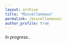 ```yaml
---
layout: archive
title: "Miscellaneous"
permalink: /miscellaneous/
author_profile: true
---
```


*In progress..*
